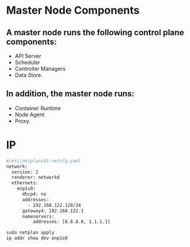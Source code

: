 # Master Node Components
## A master node runs the following control plane components:
- API Server
- Scheduler
- Controller Managers
- Data Store.

## In addition, the master node runs:
- Container Runtime
- Node Agent
- Proxy.


# IP
```sh
#/etc/netplan/01-netcfg.yaml
network:
  version: 2
  renderer: networkd
  ethernets:
    enp1s0:
      dhcp4: no
      addresses:
        - 192.168.122.128/24
      gateway4: 192.168.122.1
      nameservers:
          addresses: [8.8.8.8, 1.1.1.1]

sudo netplan apply
ip addr show dev enp1s0
```
